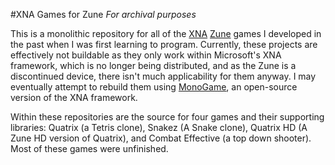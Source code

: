 #XNA Games for Zune
_For archival purposes_

This is a monolithic repository for all of the [XNA](https://en.wikipedia.org/wiki/Microsoft_XNA) [Zune](https://en.wikipedia.org/wiki/Zune) games I developed in the past when I was first learning to program. Currently, these projects are effectively not buildable as they only work within Microsoft's XNA framework, which is no longer being distributed, and as the Zune is a discontinued device, there isn't much applicability for them anyway. I may eventually attempt to rebuild them using [MonoGame](http://www.monogame.net/), an open-source version of the XNA framework.

Within these repositories are the source for four games and their supporting libraries: Quatrix (a Tetris clone), Snakez (A Snake clone), Quatrix HD (A Zune HD version of Quatrix), and Combat Effective (a top down shooter). Most of these games were unfinished.